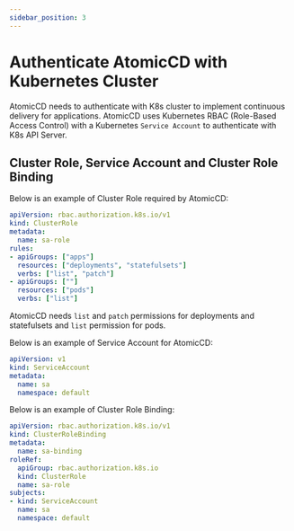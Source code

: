 ```yaml
---
sidebar_position: 3
---
```


# Authenticate AtomicCD with Kubernetes Cluster

AtomicCD needs to authenticate with K8s cluster to implement continuous delivery for applications. AtomicCD uses Kubernetes RBAC (Role-Based Access Control) with a Kubernetes `Service Account` to authenticate with K8s API Server.

## Cluster Role, Service Account and Cluster Role Binding

Below is an example of Cluster Role required by AtomicCD:

```yaml
apiVersion: rbac.authorization.k8s.io/v1
kind: ClusterRole
metadata:
  name: sa-role
rules:
- apiGroups: ["apps"]
  resources: ["deployments", "statefulsets"]
  verbs: ["list", "patch"]
- apiGroups: [""]
  resources: ["pods"]
  verbs: ["list"]
```

AtomicCD needs `list` and `patch` permissions for deployments and statefulsets and `list` permission for pods.

Below is an example of Service Account for AtomicCD:

```yaml
apiVersion: v1
kind: ServiceAccount
metadata:
  name: sa
  namespace: default
```


Below is an example of Cluster Role Binding:

```yaml
apiVersion: rbac.authorization.k8s.io/v1
kind: ClusterRoleBinding
metadata:
  name: sa-binding
roleRef:
  apiGroup: rbac.authorization.k8s.io
  kind: ClusterRole
  name: sa-role
subjects:
- kind: ServiceAccount
  name: sa
  namespace: default
```

